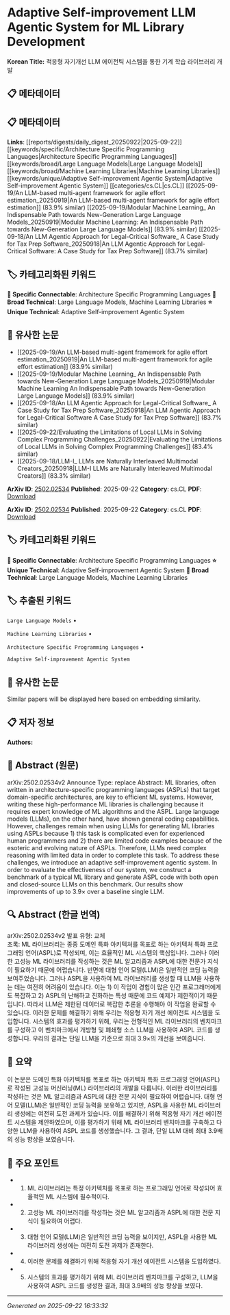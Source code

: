 # Adaptive Self-improvement LLM Agentic System for ML Library Development

**Korean Title:** 적응형 자기개선 LLM 에이전틱 시스템을 통한 기계 학습 라이브러리 개발

## 📋 메타데이터

## 📋 메타데이터

**Links**: [[reports/digests/daily_digest_20250922|2025-09-22]] [[keywords/specific/Architecture Specific Programming Languages|Architecture Specific Programming Languages]] [[keywords/broad/Large Language Models|Large Language Models]] [[keywords/broad/Machine Learning Libraries|Machine Learning Libraries]] [[keywords/unique/Adaptive Self-improvement Agentic System|Adaptive Self-improvement Agentic System]] [[categories/cs.CL|cs.CL]] [[2025-09-19/An LLM-based multi-agent framework for agile effort estimation_20250919|An LLM-based multi-agent framework for agile effort estimation]] (83.9% similar) [[2025-09-19/Modular Machine Learning_ An Indispensable Path towards New-Generation Large Language Models_20250919|Modular Machine Learning: An Indispensable Path towards New-Generation Large Language Models]] (83.9% similar) [[2025-09-18/An LLM Agentic Approach for Legal-Critical Software_ A Case Study for Tax Prep Software_20250918|An LLM Agentic Approach for Legal-Critical Software: A Case Study for Tax Prep Software]] (83.7% similar)

## 🏷️ 카테고리화된 키워드
**🔗 Specific Connectable**: Architecture Specific Programming Languages
**🔬 Broad Technical**: Large Language Models, Machine Learning Libraries
**⭐ Unique Technical**: Adaptive Self-improvement Agentic System
## 🔗 유사한 논문
- [[2025-09-19/An LLM-based multi-agent framework for agile effort estimation_20250919|An LLM-based multi-agent framework for agile effort estimation]] (83.9% similar)
- [[2025-09-19/Modular Machine Learning_ An Indispensable Path towards New-Generation Large Language Models_20250919|Modular Machine Learning An Indispensable Path towards New-Generation Large Language Models]] (83.9% similar)
- [[2025-09-18/An LLM Agentic Approach for Legal-Critical Software_ A Case Study for Tax Prep Software_20250918|An LLM Agentic Approach for Legal-Critical Software A Case Study for Tax Prep Software]] (83.7% similar)
- [[2025-09-22/Evaluating the Limitations of Local LLMs in Solving Complex Programming Challenges_20250922|Evaluating the Limitations of Local LLMs in Solving Complex Programming Challenges]] (83.4% similar)
- [[2025-09-18/LLM-I_ LLMs are Naturally Interleaved Multimodal Creators_20250918|LLM-I LLMs are Naturally Interleaved Multimodal Creators]] (83.3% similar)


**ArXiv ID**: [2502.02534](https://arxiv.org/abs/2502.02534)
**Published**: 2025-09-22
**Category**: cs.CL
**PDF**: [Download](https://arxiv.org/pdf/2502.02534.pdf)


**ArXiv ID**: [2502.02534](https://arxiv.org/abs/2502.02534)
**Published**: 2025-09-22
**Category**: cs.CL
**PDF**: [Download](https://arxiv.org/pdf/2502.02534.pdf)

## 🏷️ 카테고리화된 키워드
**🔗 Specific Connectable**: Architecture Specific Programming Languages
**⭐ Unique Technical**: Adaptive Self-improvement Agentic System
**🔬 Broad Technical**: Large Language Models, Machine Learning Libraries

## 🏷️ 추출된 키워드



`Large Language Models` • 

`Machine Learning Libraries` • 

`Architecture Specific Programming Languages` • 

`Adaptive Self-improvement Agentic System`



## 🔗 유사한 논문

Similar papers will be displayed here based on embedding similarity.

## 📋 저자 정보

**Authors:** 

## 📄 Abstract (원문)

arXiv:2502.02534v2 Announce Type: replace 
Abstract: ML libraries, often written in architecture-specific programming languages (ASPLs) that target domain-specific architectures, are key to efficient ML systems. However, writing these high-performance ML libraries is challenging because it requires expert knowledge of ML algorithms and the ASPL. Large language models (LLMs), on the other hand, have shown general coding capabilities. However, challenges remain when using LLMs for generating ML libraries using ASPLs because 1) this task is complicated even for experienced human programmers and 2) there are limited code examples because of the esoteric and evolving nature of ASPLs. Therefore, LLMs need complex reasoning with limited data in order to complete this task. To address these challenges, we introduce an adaptive self-improvement agentic system. In order to evaluate the effectiveness of our system, we construct a benchmark of a typical ML library and generate ASPL code with both open and closed-source LLMs on this benchmark. Our results show improvements of up to $3.9\times$ over a baseline single LLM.

## 🔍 Abstract (한글 번역)

arXiv:2502.02534v2 발표 유형: 교체  
초록: ML 라이브러리는 종종 도메인 특화 아키텍처를 목표로 하는 아키텍처 특화 프로그래밍 언어(ASPL)로 작성되며, 이는 효율적인 ML 시스템의 핵심입니다. 그러나 이러한 고성능 ML 라이브러리를 작성하는 것은 ML 알고리즘과 ASPL에 대한 전문가 지식이 필요하기 때문에 어렵습니다. 반면에 대형 언어 모델(LLM)은 일반적인 코딩 능력을 보여주었습니다. 그러나 ASPL을 사용하여 ML 라이브러리를 생성할 때 LLM을 사용하는 데는 여전히 어려움이 있습니다. 이는 1) 이 작업이 경험이 많은 인간 프로그래머에게도 복잡하고 2) ASPL의 난해하고 진화하는 특성 때문에 코드 예제가 제한적이기 때문입니다. 따라서 LLM은 제한된 데이터로 복잡한 추론을 수행해야 이 작업을 완료할 수 있습니다. 이러한 문제를 해결하기 위해 우리는 적응형 자기 개선 에이전트 시스템을 도입합니다. 시스템의 효과를 평가하기 위해, 우리는 전형적인 ML 라이브러리의 벤치마크를 구성하고 이 벤치마크에서 개방형 및 폐쇄형 소스 LLM을 사용하여 ASPL 코드를 생성합니다. 우리의 결과는 단일 LLM을 기준으로 최대 $3.9\times$의 개선을 보여줍니다.

## 📝 요약

이 논문은 도메인 특화 아키텍처를 목표로 하는 아키텍처 특화 프로그래밍 언어(ASPL)로 작성된 고성능 머신러닝(ML) 라이브러리의 개발을 다룹니다. 이러한 라이브러리를 작성하는 것은 ML 알고리즘과 ASPL에 대한 전문 지식이 필요하여 어렵습니다. 대형 언어 모델(LLM)은 일반적인 코딩 능력을 보유하고 있지만, ASPL을 사용한 ML 라이브러리 생성에는 여전히 도전 과제가 있습니다. 이를 해결하기 위해 적응형 자기 개선 에이전트 시스템을 제안하였으며, 이를 평가하기 위해 ML 라이브러리 벤치마크를 구축하고 다양한 LLM을 사용하여 ASPL 코드를 생성했습니다. 그 결과, 단일 LLM 대비 최대 3.9배의 성능 향상을 보였습니다.

## 🎯 주요 포인트


- 1. ML 라이브러리는 특정 아키텍처를 목표로 하는 프로그래밍 언어로 작성되어 효율적인 ML 시스템에 필수적이다.

- 2. 고성능 ML 라이브러리를 작성하는 것은 ML 알고리즘과 ASPL에 대한 전문 지식이 필요하여 어렵다.

- 3. 대형 언어 모델(LLM)은 일반적인 코딩 능력을 보이지만, ASPL을 사용한 ML 라이브러리 생성에는 여전히 도전 과제가 존재한다.

- 4. 이러한 문제를 해결하기 위해 적응형 자기 개선 에이전트 시스템을 도입하였다.

- 5. 시스템의 효과를 평가하기 위해 ML 라이브러리 벤치마크를 구성하고, LLM을 사용하여 ASPL 코드를 생성한 결과, 최대 3.9배의 성능 향상을 보였다.


---

*Generated on 2025-09-22 16:33:32*